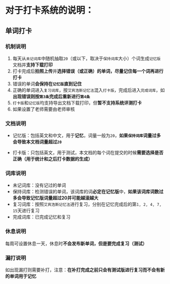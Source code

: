 # 对于打卡系统的说明：

## 单词打卡

### 机制说明

1. 每天从`未记词库`中随机抽取`20`（或以下，取决于`保持词库`大小）个词生成`记忆版`文档并**支持下载打印**
2. 打卡完成后**拍照上传**并**选择错误（或正确）的单词，尽量记住每一个词再进行打卡**
3. 错误的单词**会保持在`记忆版`直到记住**
4. 正确的单词进入`复习词库`，按`艾宾浩斯记忆法`混入`打卡版`，完成后进入`完成词库`，如**出现错误则按`第3条`完成后重新进行`第4条`**
5. `打卡版`和`记忆版`均支持导出文档下载打印，但**暂不支持系统评测打卡**
6. 如果设置了老师需要由老师审核

### 文档说明

-   记忆版：包括英文和中文，用于**记忆**，词量一般为`20`，**如果`保持词库`词量过多会导致本文档词量超过`20`**

-   打卡版：只包括英文，用于测试，本文档的每个词在提交的时候**需要选择是否正确（用于统计和之后打卡数据的生成）**

### 词库说明

-   未记词库：没有记过的单词
-   保持词库：检测错误的单词，该词库的词**必定在记忆版**中，**如果该词库词数过多会导致记忆版词量超过20并可能越滚越大**
-   复习词库：按照`艾宾浩斯记忆法`进行复习，分别在记忆完成后的第`1, 2, 4, 7, 15`天进行复习
-   完成词库：已完成记忆和复习

### 休息说明

每周可设置休息一天，休息时**不会发布新单词，但是要完成复习（测试）**

### 漏打说明

如出现漏打则需要补打，注意：**在补打完成之前只会有测试版进行复习而不会有新的单词用于记忆**